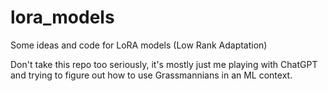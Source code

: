 # lora_models
Some ideas and code for LoRA models (Low Rank Adaptation)

Don't take this repo too seriously, it's mostly just me playing with ChatGPT and trying to figure out how to use Grassmannians in an ML context. 


